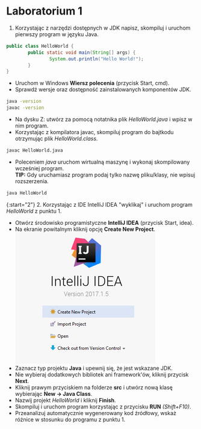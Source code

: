 # Laboratorium 1

1. Korzystając z narzędzi dostępnych w JDK napisz, skompiluj i uruchom pierwszy program w języku Java.

```java
public class HelloWorld {
        public static void main(String[] args) {
                System.out.println("Hello World!");
        }
}
``` 
* Uruchom w Windows **Wiersz polecenia** (przycisk Start, cmd).
* Sprawdź wersje oraz dostępność zainstalowanych komponentów JDK.

```bash
java -version
javac -version
```

* Na dysku Z: utwórz za pomocą notatnika plik _HelloWorld.java_ i wpisz w nim program.
* Korzystając z kompilatora javac, skompiluj program do bajtkodu otrzymując plik _HelloWorld.class_.

```bash
javac HelloWorld.java
```

* Poleceniem _java_ uruchom wirtualną maszynę i wykonaj skompilowany wcześniej program.  
**TIP:** Gdy uruchamiasz program podaj tylko nazwę pliku/klasy, nie wpisuj rozszerzenia.

```bash
java HelloWorld
```

{:start="2"}
2. Korzystając z IDE IntelliJ IDEA "wyklikaj" i uruchom program _HelloWorld_ z punktu 1.
* Otwórz środowisko programistyczne **IntelliJ IDEA** (przycisk Start, idea).
* Na ekranie powitalnym kliknij opcję **Create New Project**.
![Create New Project](./ij_create_new_project.png "Create New Project")
* Zaznacz typ projektu **Java** i upewnij się, że jest wskazane JDK.
* Nie wybieraj dodatkowych bibliotek ani framework'ów, kliknij przycisk **Next**.
* Kliknij prawym przyciskiem na folderze **src** i utwórz nową klasę wybierając **New -> Java Class**.
* Nazwij projekt *HelloWorld* i kliknij **Finish**.
* Skompiluj i uruchom program korzystając z przycisku **RUN** *(Shift+F10)*.
* Przeanalizuj automatycznie wygenerowany kod źródłowy, wskaż różnice w stosunku do programu z punktu 1.
